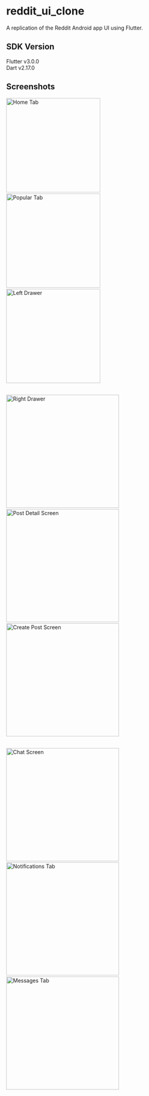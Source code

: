 # reddit_ui_clone

A replication of the Reddit Android app UI using Flutter.

## SDK Version
Flutter v3.0.0  
Dart v2.17.0

## Screenshots
<img src="https://github.com/nzikak/Reddit-UI-Clone/blob/main/screenshots/Screenshot_one.jpg" width=250 alt="Home Tab"/>&nbsp;&nbsp;&nbsp;&nbsp;
<img src="https://github.com/nzikak/Reddit-UI-Clone/blob/main/screenshots/Screenshot_two.jpg" width=250 alt="Popular Tab" />&nbsp;&nbsp;&nbsp;&nbsp;
<img src="https://github.com/nzikak/Reddit-UI-Clone/blob/main/screenshots/Screenshot_three.jpg" width=250 alt="Left Drawer" />  

<br /><img src="https://github.com/nzikak/Reddit-UI-Clone/blob/main/screenshots/Screenshot_four.jpg" width=300 alt="Right Drawer" />&nbsp;&nbsp;&nbsp;&nbsp;
<img src="https://github.com/nzikak/Reddit-UI-Clone/blob/main/screenshots/Screenshot_five.jpg" width=300 alt="Post Detail Screen" />&nbsp;&nbsp;&nbsp;&nbsp;
<img src="https://github.com/nzikak/Reddit-UI-Clone/blob/main/screenshots/Screenshot_six.jpg" width=300 alt="Create Post Screen" />  

<br /><img src="https://github.com/nzikak/Reddit-UI-Clone/blob/main/screenshots/Screenshot_seven.jpg" width=300 alt="Chat Screen" />&nbsp;&nbsp;&nbsp;&nbsp;
<img src="https://github.com/nzikak/Reddit-UI-Clone/blob/main/screenshots/Screenshot_eight.jpg" width=300 alt="Notifications Tab" />&nbsp;&nbsp;&nbsp;&nbsp;
<img src="https://github.com/nzikak/Reddit-UI-Clone/blob/main/screenshots/Screenshot_nine.jpg" width=300 alt="Messages Tab" />&nbsp;&nbsp;&nbsp;&nbsp;
